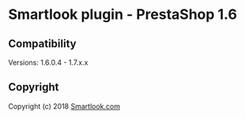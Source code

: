 # Smartlook plugin - PrestaShop 1.6

## Compatibility

Versions: 1.6.0.4 - 1.7.x.x

## Copyright

Copyright (c) 2018 [Smartlook.com](https://www.smartlook.com/)
